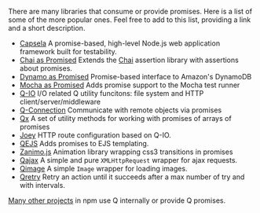 There are many libraries that consume or provide promises. Here is a list of some of the more popular ones.  Feel free to add to this list, providing a link and a short description.

-   [Capsela](http://snapclub2014.github.io/)
    A promise-based, high-level Node.js web application framework built for testability.
-   [Chai as Promised](https://github.com/domenic/chai-as-promised/)
    Extends the [Chai](http://chaijs.com/) assertion library with assertions about promises.
-   [Dynamo as Promised](https://github.com/domenic/dynamo-as-promised/)
    Promise-based interface to Amazon's DynamoDB
-   [Mocha as Promised](https://github.com/domenic/mocha-as-promised)
    Adds promise support to the Mocha test runner
-   [Q-IO](https://github.com/kriskowal/q-io)
    I/O related Q utility funcitons: file system and HTTP client/server/middleware
-   [Q-Connection](https://github.com/kriskowal/q-connection)
    Communicate with remote objects via promises
-   [Qx](https://github.com/SLaks/Qx)
    A set of utility methods for working with promises of arrays of promises
-   [Joey](https://github.com/montagejs/joey) HTTP route configuration based on Q-IO.
-   [QEJS](https://github.com/jepso/QEJS)
    Adds promises to EJS templating.
-   [Zanimo.js](http://github.com/peutetre/zanimo) 
    Animation library wrapping css3 transitions in promises
-   [Qajax](https://github.com/gre/qajax) 
    A simple and pure `XMLHttpRequest` wrapper for ajax requests.
-   [Qimage](https://github.com/gre/qimage) 
    A simple `Image` wrapper for loading images.
-   [Qretry](https://github.com/gre/qretry) 
    Retry an action until it succeeds after a max number of try and with intervals.

[Many other projects](https://npmjs.org/browse/depended/q) in npm use Q internally or provide Q promises.
